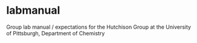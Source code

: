 # labmanual
Group lab manual / expectations for the Hutchison Group at the University of Pittsburgh, Department of Chemistry
